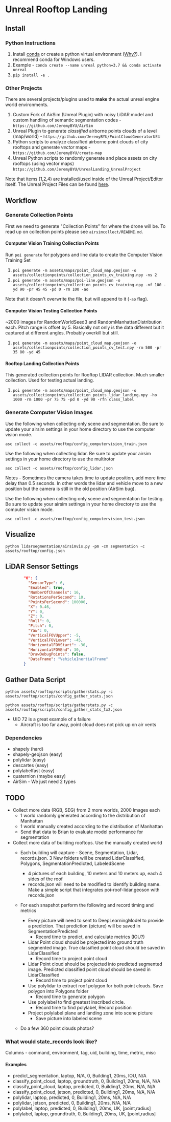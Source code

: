 # Unreal Rooftop Landing


## Install

### Python Instructions

1. Install [conda](https://conda.io/projects/conda/en/latest/) or create a python virtual environment ([Why?](https://medium.freecodecamp.org/why-you-need-python-environments-and-how-to-manage-them-with-conda-85f155f4353c)). I recommend conda for Windows users.
2. Example - `conda create --name unreal python=3.7 && conda activate unreal` 
2. `pip install -e .`


### Other Projects

There are several projects/plugins used to **make** the actual unreal engine world environments. 

1. Custom Fork of AirSim (Unreal Plugin) with noisy LiDAR model and custom handling of semantic segmentation codes - `https://github.com/JeremyBYU/AirSim`
2. Unreal Plugin to generate *classified* airborne points clouds of a level (map/world) - `https://github.com/JeremyBYU/PointCloudGeneratorUE4`
3. Python scripts to analyze classified airborne point clouds of city rooftops and generate *vector* maps - `https://github.com/JeremyBYU/create-map`
4. Unreal Python scripts to randomly generate and place assets on city rooftops (using vector maps) `https://github.com/JeremyBYU/UnrealLanding_UnrealProject`

Note that items (1,2,4) are installed/used inside of the Unreal Project/Editor itself. The Unreal Project Files can be found [here](https://github.com/JeremyBYU/UnrealLanding_UnrealProject).


## Workflow


### Generate Collection Points

First we need to generate "Collection Points" for where the drone will be. To read up on collection points please see `airsimcollect/README.md`.


#### Computer Vision Training Collection Points

Run `poi generate` for polygons and line data to create the Computer Vision Training Set


1. `poi generate -m assets/maps/point_cloud_map.geojson -o assets/collectionpoints/collection_points_cv_training.npy -ns 2`
2. `poi generate -m assets/maps/poi-line.geojson -o assets/collectionpoints/collection_points_cv_training.npy -nf 100 -yd 90 -pr 45 45 -pd 0 -rm 100 -ao`

Note that it doesn't overwrite the file, but will append to it (`-ao` flag).

#### Computer Vision Testing Collection Points

~2000 images for RandomWorldSeed3 and RandomManhattanDistribution each. Pitch range is offset by 5. Basically not only is the data different but it captured at different angles.  Probably overkill but still.

1. `poi generate -m assets/maps/point_cloud_map.geojson -o assets/collectionpoints/collection_points_cv_test.npy -rm 500 -pr 35 80 -yd 45`


#### Rooftop Landing Collection Points

This generated collection points for Rooftop LIDAR collection. Much smaller collection. Used for testing actual landing. 

1. `poi generate -m assets/maps/point_cloud_map.geojson -o assets/collectionpoints/collection_points_lidar_landing.npy -ho 1000 -rm 1000 -pr 75 75 -pd 0 -yd 90 -rfn class_label`

### Generate Computer Vision Images

Use the following when collecting only scene and segmentation. Be sure to update your airsim settings in your home directory to use the computer vision mode.

`asc collect -c assets/rooftop/config_computervision_train.json`

Use the following when collecting lidar. Be sure to update your airsim settings in your home directory to use the multirotor

`asc collect -c assets/rooftop/config_lidar.json`

Notes - Sometimes the camera takes time to update position, add more time delay than 0.5 seconds. In other words the lidar and vehicle move to a new position but the camera is still in the old position (AirSim bug).

Use the following when collecting only scene and segmentation for testing. Be sure to update your airsim settings in your home directory to use the computer vision mode.

`asc collect -c assets/rooftop/config_computervision_test.json`

## Visualize

`python lidarsegmentation/airsimvis.py -pm -cm segmentation -c assets/rooftop/config.json`

## LiDAR Sensor Settings

```json
        "0": {
          "SensorType": 6,
          "Enabled": true,
          "NumberOfChannels": 16,
          "RotationsPerSecond": 10,
          "PointsPerSecond": 100000,
          "X": 0.46,
          "Y": 0,
          "Z": 0,
          "Roll": 0,
          "Pitch": 0,
          "Yaw": 0,
          "VerticalFOVUpper": -5,
          "VerticalFOVLower": -45,
          "HorizontalFOVStart": -30,
          "HorizontalFOVEnd": 30,
          "DrawDebugPoints": false,
          "DataFrame": "VehicleInertialFrame"
        }
```

## Gather Data Script
`python assets/rooftop/scripts/gatherstats.py -c assets/rooftop/scripts/config_gather_stats.json`

`python assets/rooftop/scripts/gatherstats.py -c assets/rooftop/scripts/config_gather_stats_tx2.json`

* UID 72 is a great example of a failure
  * Aircraft is too far away, point cloud does not pick up on air vents
 


### Dependencies

* shapely (hard)
* shapely-geojson (easy)
* polylidar (easy)
* descartes (easy)
* polylabelfast (easy)
* quaternion (maybe easy)
* AirSim - We just need 2 types

## TODO

* Collect more data (RGB, SEG) from 2 more worlds, 2000 Images each
  * 1 world randomly generated according to the distribution of Manhattan
  * 1 world manually created according to the distribution of Manhattan
  * Send that data to Brian to evaluate model performance for segmentation
* Collect more data of building rooftops. Use the manually created world
  * Each building will capture - Scene, Segmentation, Lidar, records.json. 3 New folders will be created LidarClassified, Polygons, SegmentationPredicted, LabeledScene
    * 4 pictures of each building, 10 meters and 10 meters up, each 4 sides of the roof
    * records.json will need to be modified to identify building name. Make a simple script that integrates poi-roof-lidar.geoson with records.json

  * For each snapshot perform the following and record timing and metrics
    * Every picture will need to sent to DeepLearningModel to provide a prediction. That prediction (picture) will be saved in SegmentationPredicted
      * Record time to predict, and calculate metrics (IOU?)
    * Lidar Point cloud should be projected into ground truth segmented image. True classified point cloud should be saved in LidarClassified
      * Record time to project point cloud
    * Lidar Point cloud should be projected into predicted segmented image. Predicted classified point cloud should be saved in LidarClassified
      * Record time to project point cloud
    * Use polylidar to extract roof polygon for both point clouds. Save polygon into Polygons folder
      * Record time to generate polygon
    * Use polylabel to find greatest inscribed circle. 
      * Record time to find polylabel, Record position 
    * Project polylabel plane and landing zone into scene picture
      * Save picture into labeled scene

  * Do a few 360 point clouds photos?


### What would state_records look like?

  Columns - command, environment, tag, uid, building, time, metric, misc

#### Examples
  * predict_segmentation, laptop, N/A,  0, Building1, 20ms, IOU, N/A
  * classify_point_cloud, laptop, groundtruth, 0, Building1, 20ms, N/A, N/A
  * classify_point_cloud, laptop, predicted, 0, Building1, 20ms, N/A, N/A
  * classify_point_cloud, jetson, predicted, 0, Building1, 20ms, N/A, N/A
  * polylidar, laptop, predicted, 0, Building1, 20ms, N/A, N/A
  * polylidar, jetson, predicted, 0, Building1, 20ms, N/A, N/A
  * polylabel, laptop, predicted, 0, Building1, 20ms, UK, [point,radius]
  * polylabel, laptop, groundtruth, 0, Building1, 20ms, UK, [point,radius]